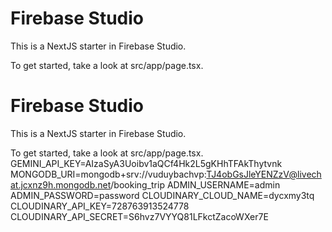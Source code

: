# Firebase Studio

This is a NextJS starter in Firebase Studio.

To get started, take a look at src/app/page.tsx.
# Firebase Studio

This is a NextJS starter in Firebase Studio.

To get started, take a look at src/app/page.tsx.
GEMINI_API_KEY=AIzaSyA3Uoibv1aQCf4Hk2L5gKHhTFAkThytvnk
MONGODB_URI=mongodb+srv://vuduybachvp:TJ4obGsJleYENZzV@livechat.jcxnz9h.mongodb.net/booking_trip
ADMIN_USERNAME=admin
ADMIN_PASSWORD=password
CLOUDINARY_CLOUD_NAME=dycxmy3tq
CLOUDINARY_API_KEY=728763913524778
CLOUDINARY_API_SECRET=S6hvz7VYYQ81LFkctZacoWXer7E